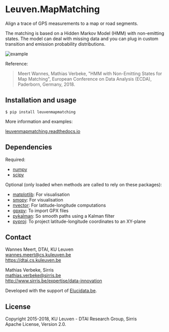 # Leuven.MapMatching

Align a trace of GPS measurements to a map or road segments.

The matching is based on a Hidden Markov Model (HMM) with non-emitting 
states. The model can deal with missing data and you can plug in custom
transition and emission probability distributions.

![example](http://people.cs.kuleuven.be/wannes.meert/leuvenmapmatching/example1.png?v=1)

Reference:

> Meert Wannes, Mathias Verbeke, "HMM with Non-Emitting States for Map Matching",
> European Conference on Data Analysis (ECDA), Paderborn, Germany, 2018.

## Installation and usage

    $ pip install leuvenmapmatching

More information and examples:

[leuvenmapmatching.readthedocs.io](https://leuvenmapmatching.readthedocs.io)

## Dependencies

Required:

- [numpy](http://www.numpy.org)
- [scipy](https://www.scipy.org)


Optional (only loaded when methods are called to rely on these packages):

- [matplotlib](http://matplotlib.org):
    For visualisation
- [smopy](https://github.com/rossant/smopy):
    For visualisation
- [nvector](https://github.com/pbrod/Nvector):
    For latitude-longitude computations
- [gpxpy](https://github.com/tkrajina/gpxpy):
    To import GPX files
- [pykalman](https://pykalman.github.io):
    So smooth paths using a Kalman filter
- [pyproj](https://jswhit.github.io/pyproj/):
    To project latitude-longitude coordinates to an XY-plane


## Contact

Wannes Meert, DTAI, KU Leuven  
wannes.meert@cs.kuleuven.be  
https://dtai.cs.kuleuven.be

Mathias Verbeke, Sirris  
mathias.verbeke@sirris.be  
http://www.sirris.be/expertise/data-innovation

Developed with the support of [Elucidata.be](http://www.elucidata.be).


## License

Copyright 2015-2018, KU Leuven - DTAI Research Group, Sirris  
Apache License, Version 2.0.

